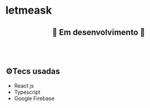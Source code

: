# letmeask
<h2 align="center">🚧 Em desenvolvimento 🚧</h2><br><br>
<img src="./.github/Página%20inicial.png" alt="" />

<h2>⚙️Tecs usadas</h2>
<ul>
  <li>React js</li>
  <li>Typescript</li>
  <li>Google Firebase</li>
</ul>
